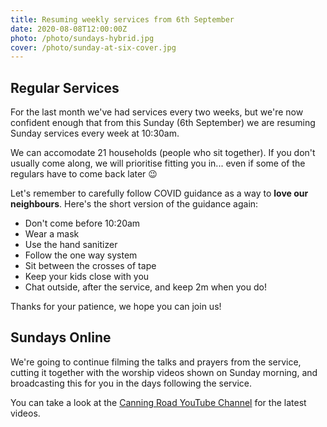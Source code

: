 ```yaml
---
title: Resuming weekly services from 6th September
date: 2020-08-08T12:00:00Z
photo: /photo/sundays-hybrid.jpg
cover: /photo/sunday-at-six-cover.jpg
---
```


## Regular Services

For the last month we've had services every two weeks, but we're now confident enough that from this Sunday (6th September) we are resuming Sunday services every week at 10:30am.

We can accomodate 21 households (people who sit together). If you don't usually come along, we will prioritise fitting you in... even if some of the regulars have to come back later 😉

Let's remember to carefully follow COVID guidance as a way to **love our neighbours**. Here's the short version of the guidance again:

 + Don't come before 10:20am
 + Wear a mask
 + Use the hand sanitizer
 + Follow the one way system
 + Sit between the crosses of tape
 + Keep your kids close with you
 + Chat outside, after the service, and keep 2m when you do!

Thanks for your patience, we hope you can join us!

## Sundays Online

We're going to continue filming the talks and prayers from the service, cutting it together with the worship videos shown on Sunday morning, and broadcasting this for you in the days following the service.

You can take a look at the [Canning Road YouTube Channel](
https://www.youtube.com/channel/UCLlyMMvV26OndAy_ep7gv4A) for the latest videos.


